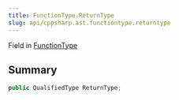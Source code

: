 ```yaml
---
title: FunctionType.ReturnType
slug: api/cppsharp.ast.functiontype.returntype
---
```

Field in [FunctionType](/api/cppsharp/ast/functiontype)

## Summary



```csharp
public QualifiedType ReturnType;
```

